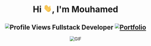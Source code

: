 <h1 align="center">Hi <img src="https://github.com/MouhamedNdour/MouhamedNdour/blob/main/icons/Hi.gif" width="28px"/>, I'm Mouhamed</h1>
<h2 align="center">
  <img src="https://komarev.com/ghpvc/?username=MouhamedNdour&color=dc143c&style=for-the-badge" alt="Profile Views" style="height:21px;">
  Fullstack Developer
  <a href="https://mouhamedportfolio-mouhamedndours-projects.vercel.app/">
    <img src="https://img.shields.io/badge/Portfolio-543DE0?style=for-the-badge&logo=About.me&logoColor=white" alt="Portfolio" style="height:22px;">
  </a>
</h2>
<div align="center">
 <img alt="GIF" src="https://i.giphy.com/media/v1.Y2lkPTc5MGI3NjExNDFwNHUxcHl1bzl2emdjd3g2MnZ3MHkxZnN0NXc0dWs5aTRsaTA5eCZlcD12MV9pbnRlcm5hbF9naWZfYnlfaWQmY3Q9Zw/KGd6ns7MR1gPCRT52z/giphy.gif" />
</div>
